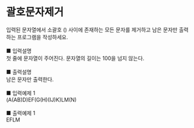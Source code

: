 # 괄호문자제거
입력된 문자열에서 소괄호 () 사이에 존재하는 모든 문자를 제거하고 남은 문자만 출력하는 프로그램을 작성하세요.<br>
<br>
■ 입력설명<br>
첫 줄에 문자열이 주어진다. 문자열의 길이는 100을 넘지 않는다.<br>
<br>
■ 출력설명<br>
남은 문자만 출력한다.<br>
<br>
■ 입력예제 1<br>
(A(AB)D)EF(G(H)(IJ)K)LM(N)<br>
<br>
■ 출력예제 1<br>
EFLM